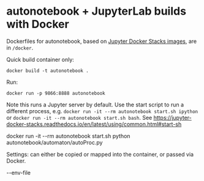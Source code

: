 # autonotebook + JupyterLab builds with Docker

Dockerfiles for autonotebook, based on [Jupyter Docker Stacks images](https://jupyter-docker-stacks.readthedocs.io/en/latest/index.html), are in `/docker`.


Quick build container only:

```
docker build -t autonotebook .
```

Run:

```
docker run -p 9866:8888 autonotebook
```

Note this runs a Jupyter server by default. Use the start script to run a different process, e.g. `docker run -it --rm autonotebook start.sh ipython` or `docker run -it --rm autonotebook start.sh bash`. See https://jupyter-docker-stacks.readthedocs.io/en/latest/using/common.html#start-sh

docker run -it --rm autonotebook start.sh python autonotebook/automaton/autoProc.py

Settings: can either be copied or mapped into the container, or passed via Docker.

--env-file
